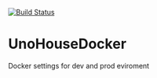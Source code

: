 [![Build Status](https://travis-ci.org/RafalSalwa/UnoHouse.svg?branch=master)](https://travis-ci.org/RafalSalwa/UnoHouse)

# UnoHouseDocker
Docker settings for dev and prod eviroment
